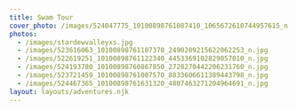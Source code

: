 ```yaml
---
title: Swam Tour
cover_photo: /images/524047775_10100898761087410_1065672610744957615_n.jpg
photos:
  - /images/stardewvalleyxs.jpg
  - /images/523616063_10100898761107370_2490209215622062253_n.jpg
  - /images/522619251_10100898761122340_4453369102829057010_n.jpg
  - /images/524193780_10100898760867850_2728270442206231760_n.jpg
  - /images/523721459_10100898761007570_8833606611389443798_n.jpg
  - /images/524467365_10100898761631320_4807463271204964691_n.jpg
layout: layouts/adventures.njk
---
```

